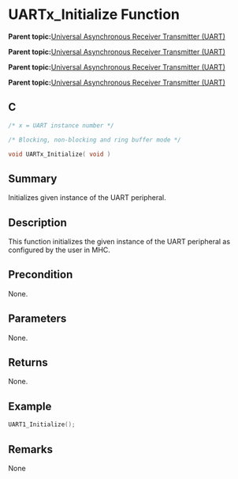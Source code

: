 # UARTx\_Initialize Function

**Parent topic:**[Universal Asynchronous Receiver Transmitter \(UART\)](GUID-3C0B743B-4792-4E9A-AD13-6E911B56B2D0.md)

**Parent topic:**[Universal Asynchronous Receiver Transmitter \(UART\)](GUID-E963A84D-73EE-4E3C-A248-B4FA24F54183.md)

**Parent topic:**[Universal Asynchronous Receiver Transmitter \(UART\)](GUID-12BEB185-3D34-4589-A74C-34A758C5DAB7.md)

**Parent topic:**[Universal Asynchronous Receiver Transmitter \(UART\)](GUID-AA31911E-0C81-4A7D-A72F-20D9976E9E6E.md)

## C

```c
/* x = UART instance number */

/* Blocking, non-blocking and ring buffer mode */

void UARTx_Initialize( void )
```

## Summary

Initializes given instance of the UART peripheral.

## Description

This function initializes the given instance of the UART peripheral as configured by the user in MHC.

## Precondition

None.

## Parameters

None.

## Returns

None.

## Example

```c
UART1_Initialize();
```

## Remarks

None

